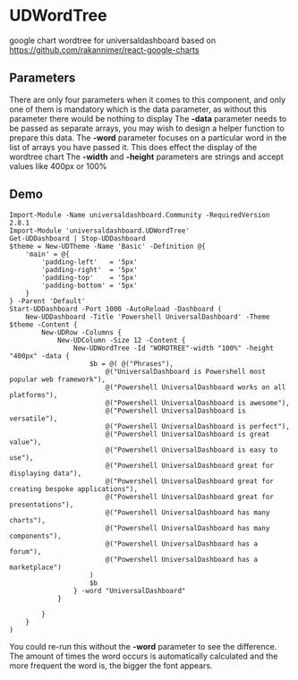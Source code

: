 # UDWordTree
google chart wordtree for universaldashboard based on https://github.com/rakannimer/react-google-charts

## Parameters

  There are only four parameters when it comes to this component, and only one of them is mandatory which is the data parameter,
  as without this parameter there would be nothing to display
The **-data** parameter needs to be passed as separate arrays, you may wish to design a helper function to prepare this data.
The **-word** parameter focuses on a particular word in the list of arrays you have passed it.  This does effect the display
of the wordtree chart
The **-width** and **-height** parameters are strings and accept values like 400px or 100%


## Demo

```
Import-Module -Name universaldashboard.Community -RequiredVersion 2.8.1
Import-Module 'universaldashboard.UDWordTree'
Get-UDDashboard | Stop-UDDashboard
$theme = New-UDTheme -Name 'Basic' -Definition @{
    'main' = @{
        'padding-left'   = '5px'
        'padding-right'  = '5px'
        'padding-top'    = '5px'
        'padding-bottom' = '5px'
    }
} -Parent 'Default'
Start-UDDashboard -Port 1000 -AutoReload -Dashboard (
    New-UDDashboard -Title 'Powershell UniversalDashboard' -Theme $theme -Content {
        New-UDRow -Columns {
            New-UDColumn -Size 12 -Content {
                New-UDWordTree -Id "WORDTREE"-width "100%" -height "400px" -data {
                    $b = @( @("Phrases"),
                        @("UniversalDashboard is Powershell most popular web framework"),
                        @("Powershell UniversalDashboard works on all platforms"),
                        @("Powershell UniversalDashboard is awesome"),
                        @("Powershell UniversalDashboard is versatile"),
                        @("Powershell UniversalDashboard is perfect"),
                        @("Powershell UniversalDashboard is great value"),
                        @("Powershell UniversalDashboard is easy to use"),
                        @("Powershell UniversalDashboard great for displaying data"),
                        @("Powershell UniversalDashboard great for creating bespoke applications"),
                        @("Powershell UniversalDashboard great for presentations"),
                        @("Powershell UniversalDashboard has many charts"),
                        @("Powershell UniversalDashboard has many components"),
                        @("Powershell UniversalDashboard has a forum"),
                        @("Powershell UniversalDashboard has a marketplace")
                    )
                    $b
                } -word "UniversalDashboard"
            }

        }
    }
)
```

  You could re-run this without the **-word** parameter to see the difference.  The amount of times the word occurs is 
  automatically calculated and the more frequent the word is, the bigger the font appears.
